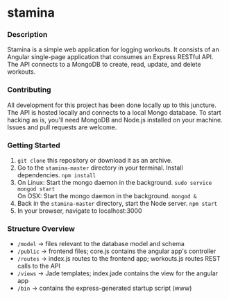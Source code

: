 # stamina

### Description
Stamina is a simple web application for logging workouts. It consists of an Angular single-page application that consumes an Express RESTful API. The API connects to a MongoDB to create, read, update, and delete workouts.

### Contributing
All development for this project has been done locally up to this juncture. The API is hosted locally and connects to a local Mongo database. To start hacking as is, you'll need MongoDB and Node.js installed on your machine. Issues and pull requests are welcome. 

### Getting Started
1. `git clone` this repository or download it as an archive.
2. Go to the `stamina-master` directory in your terminal. Install dependencies. `npm install`
3. On Linux: Start the mongo daemon in the background. `sudo service mongod start`     
   On OSX: Start the mongo daemon in the background. `mongod &`
4. Back in the `stamina-master` directory, start the Node server. `npm start`
5. In your browser, navigate to localhost:3000
 
### Structure Overview
* `/model` -> files relevant to the database model and schema
* `/public` -> frontend files; core.js contains the angular app's controller
* `/routes` -> index.js routes to the frontend app; workouts.js routes REST calls to the API
* `/views` -> Jade templates; index.jade contains the view for the angular app
* `/bin` -> contains the express-generated startup script (www)
